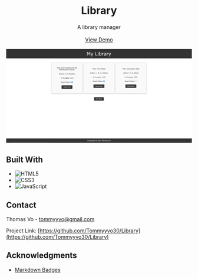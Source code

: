 <br>
<div align="center">
  <h1 align="center">Library</h1>

  <p align="center">
    A library manager
    <br>
    <br>
    <a href="https://tommyyvo30.github.io/Library/">View Demo</a>
    <br>
    <br>
    <img src="Images/LibraryScreenshot.png">
  </p>
</div>

## Built With

- ![HTML5](https://img.shields.io/badge/html5-%23E34F26.svg?style=for-the-badge&logo=html5&logoColor=white)
- ![CSS3](https://img.shields.io/badge/css3-%231572B6.svg?style=for-the-badge&logo=css3&logoColor=white)
- ![JavaScript](https://img.shields.io/badge/javascript-%23323330.svg?style=for-the-badge&logo=javascript&logoColor=%23F7DF1E)

## Contact

Thomas Vo - tommyyvo@gmail.com

Project Link: [https://github.com/Tommyyvo30/Library](https://github.com/Tommyyvo30/Library)

## Acknowledgments

- [Markdown Badges](https://ileriayo.github.io/markdown-badges/#usage)

